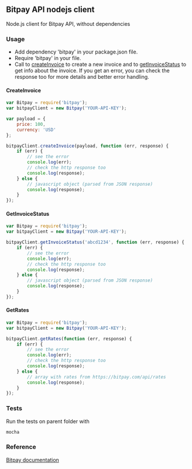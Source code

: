 ## Bitpay API nodejs client

Node.js client for Bitpay API, without dependencies

### Usage
  * Add dependency 'bitpay' in your package.json file.
  * Require 'bitpay' in your file.
  * Call to <a href="#create-invoice">createInvoice</a> to create a new invoice and to <a href="#get-invoice-status">getInvoiceStatus</a> to get info about the invoice. If you get an error, you can check the response too for more details and better error handling.

#### CreateInvoice
```js
var Bitpay = require('bitpay');
var bitpayClient = new Bitpay('YOUR-API-KEY');

var payload = {
    price: 100,
    currency: 'USD'
};

bitpayClient.createInvoice(payload, function (err, response) {
    if (err) {
        // see the error
        console.log(err);
        // check the http response too
        console.log(response);
    } else {
        // javascript object (parsed from JSON response)
        console.log(response);
    }
});
```

#### GetInvoiceStatus
```js
var Bitpay = require('bitpay');
var bitpayClient = new Bitpay('YOUR-API-KEY');

bitpayClient.getInvoiceStatus('abcd1234', function (err, response) {
    if (err) {
        // see the error
        console.log(err);
        // check the http response too
        console.log(response);
    } else {
        // javascript object (parsed from JSON response)
        console.log(response);
    }
});
```

#### GetRates
```js
var Bitpay = require('bitpay');
var bitpayClient = new Bitpay('YOUR-API-KEY');

bitpayClient.getRates(function (err, response) {
    if (err) {
        // see the error
        console.log(err);
        // check the http response too
        console.log(response);
    } else {
        // array with rates from https://bitpay.com/api/rates
        console.log(response);
    }
});
```

### Tests
  Run the tests on parent folder with
```sh
mocha
```

### Reference
<a href="https://bitpay.com/bitcoin-payment-gateway-api" target="_blank">Bitpay documentation</a>
